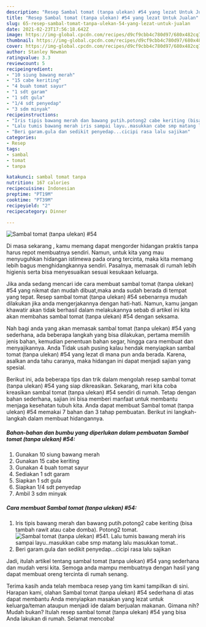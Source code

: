```yaml
---
description: "Resep Sambal tomat (tanpa ulekan) #54 yang lezat Untuk Jualan"
title: "Resep Sambal tomat (tanpa ulekan) #54 yang lezat Untuk Jualan"
slug: 65-resep-sambal-tomat-tanpa-ulekan-54-yang-lezat-untuk-jualan
date: 2021-02-23T17:56:18.642Z
image: https://img-global.cpcdn.com/recipes/d9cf9cbb4c780d97/680x482cq70/sambal-tomat-tanpa-ulekan-54-foto-resep-utama.jpg
thumbnail: https://img-global.cpcdn.com/recipes/d9cf9cbb4c780d97/680x482cq70/sambal-tomat-tanpa-ulekan-54-foto-resep-utama.jpg
cover: https://img-global.cpcdn.com/recipes/d9cf9cbb4c780d97/680x482cq70/sambal-tomat-tanpa-ulekan-54-foto-resep-utama.jpg
author: Stanley Newman
ratingvalue: 3.3
reviewcount: 5
recipeingredient:
- "10 siung bawang merah"
- "15 cabe keriting"
- "4 buah tomat sayur"
- "1 sdt garam"
- "1 sdt gula"
- "1/4 sdt penyedap"
- "3 sdm minyak"
recipeinstructions:
- "Iris tipis bawang merah dan bawang putih.potong2 cabe keriting (bisa tambah rawit atau cabe domba). Potong2 tomat."
- "Lalu tumis bawang merah iris sampai layu..masukkan cabe smp matang lalu masukkan tomat.."
- "Beri garam.gula dan sedikit penyedap...cicipi rasa lalu sajikan"
categories:
- Resep
tags:
- sambal
- tomat
- tanpa

katakunci: sambal tomat tanpa 
nutrition: 167 calories
recipecuisine: Indonesian
preptime: "PT19M"
cooktime: "PT39M"
recipeyield: "2"
recipecategory: Dinner

---
```



![Sambal tomat (tanpa ulekan) #54](https://img-global.cpcdn.com/recipes/d9cf9cbb4c780d97/680x482cq70/sambal-tomat-tanpa-ulekan-54-foto-resep-utama.jpg)

Di masa  sekarang , kamu memang dapat mengorder hidangan praktis tanpa harus repot membuatnya sendiri. Namun, untuk kita yang mau menyuguhkan hidangan istimewa pada orang tercinta, maka kita memang lebih bagus menghidangkannya sendiri. Pasalnya, memasak di rumah lebih higienis serta bisa menyesuaikan sesuai kesukaan keluarga.

Jika anda sedang mencari ide cara membuat sambal tomat (tanpa ulekan) #54 yang nikmat dan mudah dibuat,maka anda sudah berada di tempat yang tepat. Resep sambal tomat (tanpa ulekan) #54  sebenarnya mudah dilakukan jika anda mengerjakannya dengan hati-hati. Namun, kamu jangan khawatir akan tidak berhasil dalam melakukannya 
sebab di artikel ini kita akan membahas sambal tomat (tanpa ulekan) #54 dengan seksama.  



Nah bagi anda yang akan memasak sambal tomat (tanpa ulekan) #54 yang sederhana, ada beberapa langkah yang bisa dilakukan, pertama memilih jenis bahan, kemudian penentuan bahan segar, hingga cara membuat dan menyajikannya. Anda Tidak usah pusing kalau hendak menyiapkan sambal tomat (tanpa ulekan) #54 yang lezat di mana pun anda berada. Karena, asalkan anda  tahu caranya, maka hidangan ini dapat menjadi sajian yang spesial.

Berikut ini, ada beberapa tips dan trik dalam mengolah resep sambal tomat (tanpa ulekan) #54 yang siap dikreasikan. Sekarang, mari kita coba kreasikan sambal tomat (tanpa ulekan) #54 sendiri di rumah. Tetap dengan bahan sederhana, sajian ini bisa memberi manfaat untuk membantu menjaga kesehatan tubuh kita. Anda dapat membuat Sambal tomat (tanpa ulekan) #54 memakai 7 bahan dan 3 tahap pembuatan. Berikut ini langkah-langkah dalam membuat hidangannya.

<!--inarticleads1-->

##### Bahan-bahan dan bumbu yang diperlukan dalam pembuatan Sambal tomat (tanpa ulekan) #54:

1. Gunakan 10 siung bawang merah
1. Gunakan 15 cabe keriting
1. Gunakan 4 buah tomat sayur
1. Sediakan 1 sdt garam
1. Siapkan 1 sdt gula
1. Siapkan 1/4 sdt penyedap
1. Ambil 3 sdm minyak




<!--inarticleads2-->

##### Cara membuat Sambal tomat (tanpa ulekan) #54:

1. Iris tipis bawang merah dan bawang putih.potong2 cabe keriting (bisa tambah rawit atau cabe domba). Potong2 tomat.
<img src="https://img-global.cpcdn.com/steps/36d8a560a13b3d6b/160x128cq70/sambal-tomat-tanpa-ulekan-54-langkah-memasak-1-foto.jpg" alt="Sambal tomat (tanpa ulekan) #54">1. Lalu tumis bawang merah iris sampai layu..masukkan cabe smp matang lalu masukkan tomat..
1. Beri garam.gula dan sedikit penyedap...cicipi rasa lalu sajikan




Jadi, itulah artikel tentang  sambal tomat (tanpa ulekan) #54  yang sederhana dan mudah versi kita. Semoga anda mampu membuatnya dengan hasil yang dapat membuat oreng tercinta di rumah senang. 

Terima kasih anda telah membaca resep yang tim kami tampilkan di sini. Harapan kami, olahan  Sambal tomat (tanpa ulekan) #54 sederhana di atas dapat membantu Anda menyiapkan masakan yang lezat untuk keluarga/teman ataupun menjadi ide dalam berjualan makanan. Gimana nih? Mudah bukan? Itulah resep sambal tomat (tanpa ulekan) #54 yang bisa Anda lakukan di rumah. Selamat mencoba!

